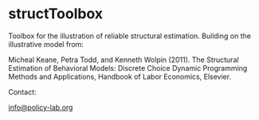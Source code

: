 structToolbox
============= 

Toolbox for the illustration of reliable structural estimation. Building on the illustrative model from:

Micheal Keane, Petra Todd, and Kenneth Wolpin (2011). The Structural Estimation of Behavioral Models: Discrete Choice Dynamic Programming Methods and Applications, Handbook of Labor Economics, Elsevier. 

Contact:

info@policy-lab.org

